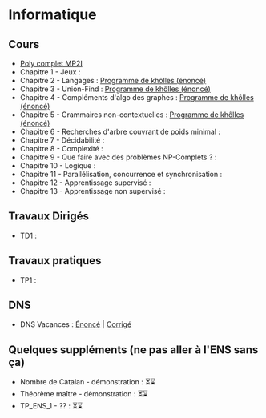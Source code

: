 # Informatique



 



## Cours
* [Poly complet MP2I](/info/cours/sup/poly-mp2i.pdf)
* Chapitre 1 - Jeux :
* Chapitre 2 - Langages : [Programme de khôlles (énoncé) ](/info/cours/spe/info_khube_pgkholles_langages.pdf)
* Chapitre 3 - Union-Find : [Programme de khôlles (énoncé) ](/info/cours/spe/info_khube_pgkholles_unionfind.pdf)
* Chapitre 4 - Compléments d'algo des graphes : [Programme de khôlles (énoncé) ](/info/cours/spe/info_khube_pgkholles_complementsgraphes.pdf)
* Chapitre 5 - Grammaires non-contextuelles : [Programme de khôlles (énoncé) ](/info/cours/spe/info_khube_pgkholles_grammaires.pdf)
* Chapitre 6 - Recherches d'arbre couvrant de poids minimal :
* Chapitre 7 - Décidabilité :
* Chapitre 8 - Complexité :
* Chapitre 9 - Que faire avec des problèmes NP-Complets ? :
* Chapitre 10 - Logique :
* Chapitre 11 - Parallélisation, concurrence et synchronisation :
* Chapitre 12 - Apprentissage supervisé :
* Chapitre 13 - Apprentissage non supervisé : 

## Travaux Dirigés
  * TD1 :

## Travaux pratiques
  * TP1 :

## DNS
  * DNS Vacances : [Énoncé]() | [Corrigé](/info/td/info_spe_td0_corrige.pdf)

## Quelques suppléments (ne pas aller à l'ENS sans ça)
  * Nombre de Catalan - démonstration : ⏳⌛️
  * Théorème maître - démonstration : ⏳⌛️
  * TP_ENS_1 - ?? : ⏳⌛️
